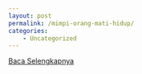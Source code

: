 ```yaml
---
layout: post
permalink: /mimpi-orang-mati-hidup/
categories:
    - Uncategorized
---
```


[Baca Selengkapnya](/02)